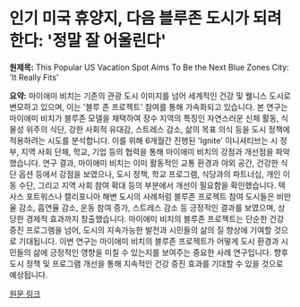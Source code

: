 # 인기 미국 휴양지, 다음 블루존 도시가 되려 한다: '정말 잘 어울린다'

**원제목:** This Popular US Vacation Spot Aims To Be the Next Blue Zones City: 'It Really Fits'

**요약:** 마이애미 비치는 기존의 관광 도시 이미지를 넘어 세계적인 건강 및 웰니스 도시로 변모하고 있으며, 이는 '블루 존 프로젝트' 참여를 통해 가속화되고 있습니다.  본 연구는 마이애미 비치가 블루존 모델을 채택하여 장수 지역의 특징인 자연스러운 신체 활동, 식물성 위주의 식단, 강한 사회적 유대감, 스트레스 감소, 삶의 목표 의식 등을 도시 정책에 적용하려는 시도를 분석합니다.  이를 위해 6개월간 진행된 'Ignite' 이니셔티브는 시 정부, 지역 사회 단체, 학교, 기업 등의 협력을 통해 마이애미 비치의 강점과 개선점을 파악했습니다.  연구 결과, 마이애미 비치는 이미 활동적인 교통 환경과 야외 공간, 건강한 식단 옵션 등에서 강점을 보였으나, 도시 정책, 학교 프로그램, 식당과의 파트너십, 개인 이동 수단, 그리고 지역 사회 참여 확대 등의 부분에서 개선이 필요함을 확인했습니다.  텍사스 포트워스나 캘리포니아 해변 도시의 사례처럼 블루존 프로젝트 참여 도시들은 비만율 감소, 흡연율 감소, 운동 참여 증가, 스트레스 감소 등 긍정적인 결과를 보였으며, 상당한 경제적 효과까지 창출했습니다. 마이애미 비치의 블루존 프로젝트는 단순한 건강 증진 프로그램을 넘어, 도시의 지속가능한 발전과 시민들의 삶의 질 향상에 기여할 것으로 기대됩니다.  이번 연구는 마이애미 비치의 블루존 프로젝트가 어떻게 도시 환경과 시민들의 삶에 긍정적인 영향을 미칠 수 있는지를 보여주는 중요한 사례 연구입니다.  향후 도시 정책 및 프로그램 개선을 통해 지속적인 건강 증진 효과를 기대할 수 있을 것으로 예상됩니다.

[원문 링크](https://vegnews.com/miami-beach-blue-zone-city)
